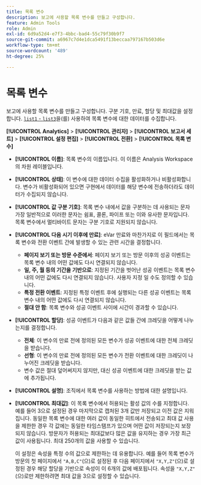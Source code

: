```yaml
---
title: 목록 변수
description: 보고에 사용할 목록 변수를 만들고 구성합니다.
feature: Admin Tools
role: Admin
exl-id: 6d9a52d4-e7f3-4bbc-bad4-55c79f30b9f7
source-git-commit: a6967c7d4e1dca5491f13beccaa797167b503d6e
workflow-type: tm+mt
source-wordcount: '489'
ht-degree: 25%

---
```


# 목록 변수

보고에 사용할 목록 변수를 만들고 구성합니다. 구분 기호, 만료, 할당 및 최대값을 설정합니다. [`list1` - `list3`](/help/implement/vars/page-vars/list.md)을(를) 사용하여 목록 변수에 대한 데이터를 수집합니다.

**[!UICONTROL Analytics]** > **[!UICONTROL 관리자]** > **[!UICONTROL 보고서 세트]** > **[!UICONTROL 설정 편집]** > **[!UICONTROL 전환]** > **[!UICONTROL 목록 변수]**

* **[!UICONTROL 이름]**: 목록 변수의 이름입니다. 이 이름은 Analysis Workspace의 차원 레이블입니다.

* **[!UICONTROL 상태]**: 이 변수에 대한 데이터 수집을 활성화하거나 비활성화합니다. 변수가 비활성화되어 있으면 구현에서 데이터를 해당 변수에 전송하더라도 데이터가 수집되지 않습니다.

* **[!UICONTROL 값 구분 기호]**: 목록 변수 내에서 값을 구분하는 데 사용되는 문자 가장 일반적으로 이러한 문자는 쉼표, 콜론, 파이프 또는 이와 유사한 문자입니다. 목록 변수에서 멀티바이트 문자는 구분 기호로 지원되지 않습니다.

* **[!UICONTROL 다음 시기 이후에 만료]**: eVar 만료와 마찬가지로 이 필드에서는 목록 변수와 전환 이벤트 간에 발생할 수 있는 관련 시간을 결정합니다.
   * **페이지 보기 또는 방문 수준에서**: 페이지 보기 또는 방문 이후의 성공 이벤트는 목록 변수 내의 어떤 값에도 다시 연결되지 않습니다.
   * **일, 주, 월 등의 기간을 기반으로**: 지정된 기간을 벗어난 성공 이벤트는 목록 변수 내의 어떤 값에도 다시 연결되지 않습니다. 사용자 지정 일 수도 정의할 수 있습니다.
   * **특정 전환 이벤트**: 지정된 특정 이벤트 후에 실행되는 다른 성공 이벤트는 목록 변수 내의 어떤 값에도 다시 연결되지 않습니다.
   * **절대 안 함**: 목록 변수와 성공 이벤트 사이에 시간이 경과할 수 있습니다.

* **[!UICONTROL 할당]**: 성공 이벤트가 다음과 같은 값들 간에 크레딧을 어떻게 나누는지를 결정합니다.
   * **전체**: 이 변수의 만료 전에 정의된 모든 변수가 성공 이벤트에 대한 전체 크레딧을 받습니다.
   * **선형**: 이 변수의 만료 전에 정의된 모든 변수가 전환 이벤트에 대한 크레딧이 나누어진 크레딧을 받습니다.
   * 변수 값은 절대 덮어써지지 않지만, 대신 성공 이벤트에 대한 크레딧을 받는 값에 추가됩니다.

* **[!UICONTROL 설명]**: 조직에서 목록 변수를 사용하는 방법에 대한 설명입니다.

* **[!UICONTROL 최대값]**: 이 목록 변수에서 허용되는 활성 값의 수를 지정합니다. 예를 들어 3으로 설정된 경우 마지막으로 캡처된 3개 값만 저장되고 이전 값은 지워집니다. 동일한 목록 변수에 대한 여러 값이 동일한 히트에서 전송되고 최대 값 사용을 제한한 경우 각 값에는 동일한 타임스탬프가 있으며 어떤 값이 저장되는지 보장되지 않습니다. 방문자가 허용되는 최대값보다 많은 값을 유지하는 경우 가장 최근 값이 사용됩니다. 최대 250개의 값을 사용할 수 있습니다.

  이 설정은 속성을 특정 수의 값으로 제한하는 데 유용합니다. 예를 들어 목록 변수가 방문의 첫 페이지에서 `"A,B,C"`(으)로 설정된 후 다음 페이지에서 `"X,Y,Z"`(으)로 설정된 경우 해당 할당을 기반으로 속성이 이 6개의 값에 배포됩니다. 속성을 `"X,Y,Z"`(으)로만 제한하려면 최대 값을 3으로 설정할 수 있습니다.
